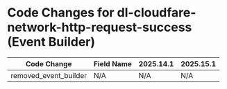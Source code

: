 # Code Changes for dl-cloudfare-network-http-request-success (Event Builder)

| Code Change | Field Name | 2025.14.1 | 2025.15.1 |
|-------------|------------|-----------|------------|
| removed_event_builder | N/A | N/A | N/A |